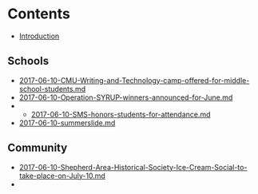 # Contents

* [Introduction](README.md)

## Schools

* [2017-06-10-CMU-Writing-and-Technology-camp-offered-for-middle-school-students.md](2017-06-10-CMU-Writing-and-Technology-camp-offered-for-middle-school-students.md)
* [2017-06-10-Operation-SYRUP-winners-announced-for-June.md](2017-06-10-Operation-SYRUP-winners-announced-for-June.md)
* * [2017-06-10-SMS-honors-students-for-attendance.md](2017-06-10-SMS-honors-students-for-attendance.md)
* [2017-06-10-summerslide.md](2017-06-10-summerslide.md)

## Community

* [2017-06-10-Shepherd-Area-Historical-Society-Ice-Cream-Social-to-take-place-on-July-10.md](2017-06-10-Shepherd-Area-Historical-Society-Ice-Cream-Social-to-take-place-on-July-10.md)
* 


